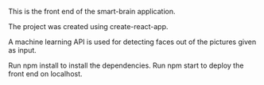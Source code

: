 This is the front end of the smart-brain application.

The project was created using create-react-app.

A machine learning API is used for detecting faces out of the pictures given as input.

Run npm install to install the dependencies.
Run npm start to deploy the front end on localhost.
